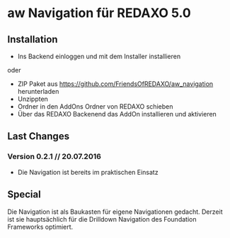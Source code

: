 aw Navigation für REDAXO 5.0
=============


Installation
-------

* Ins Backend einloggen und mit dem Installer installieren

oder

* ZIP Paket aus https://github.com/FriendsOfREDAXO/aw_navigation herunterladen
* Unzippten
* Ordner in den AddOns Ordner von REDAXO schieben
* Über das REDAXO Backenend das AddOn installieren und aktivieren

Last Changes
-------

### Version 0.2.1 // 20.07.2016

* Die Navigation ist bereits im praktischen Einsatz


Special
-------

Die Navigation ist als Baukasten für eigene Navigationen gedacht. Derzeit ist sie hauptsächlich für die Drilldown Navigation des Foundation Frameworks optimiert.


